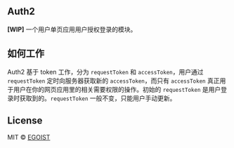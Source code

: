 ## Auth2

**[WIP]** 一个用户单页应用用户授权登录的模块。

## 如何工作

Auth2 基于 token 工作，分为 `requestToken` 和 `accessToken`，用户通过 `requestToken` 定时向服务器获取新的 `accessToken`，而只有 `accessToken` 真正用于用户在你的网页应用里的相关需要权限的操作。初始的 `requestToken` 是用户登录时获取到的。`requestToken` 一般不变，只能用户手动更新。

## License

MIT &copy; [EGOIST](https://github.com/egoist)
